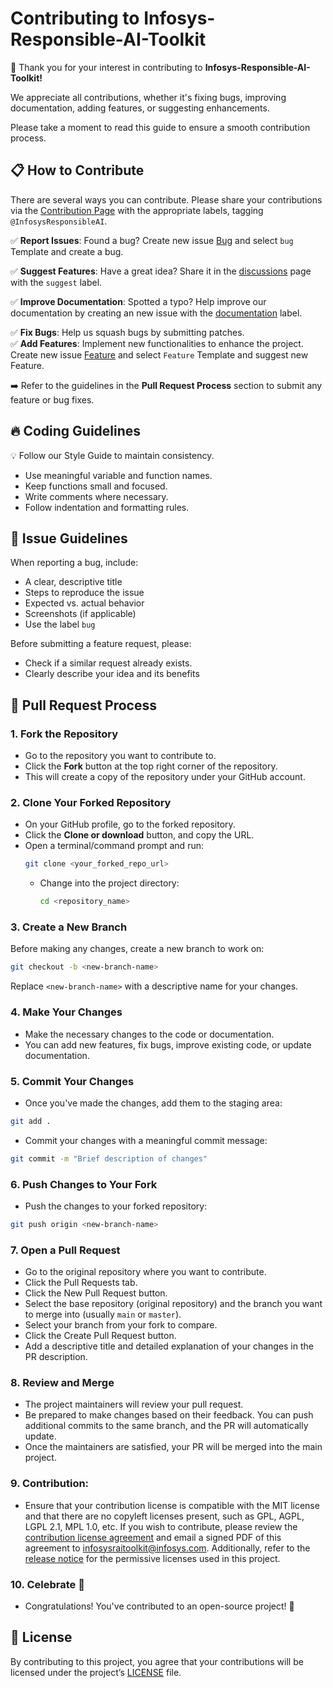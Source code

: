 # Contributing to Infosys-Responsible-AI-Toolkit

🎉 Thank you for your interest in contributing to **Infosys-Responsible-AI-Toolkit!**

We appreciate all contributions, whether it's fixing bugs, improving documentation, adding features, or suggesting enhancements.  

Please take a moment to read this guide to ensure a smooth contribution process.  


## 📋 How to Contribute  

There are several ways you can contribute. Please share your contributions via the [Contribution Page](https://github.com/Infosys/Infosys-Responsible-AI-Toolkit/issues) with the appropriate labels, tagging `@InfosysResponsibleAI`.

✅ **Report Issues**: Found a bug? Create new issue [Bug](https://github.com/Infosys/Infosys-Responsible-AI-Toolkit/issues) and select `bug` Template and create a bug.

✅ **Suggest Features**: Have a great idea? Share it in the [discussions](https://github.com/Infosys/Infosys-Responsible-AI-Toolkit/discussions) page with the `suggest` label. 

✅ **Improve Documentation**: Spotted a typo? Help improve our documentation by creating an new issue with the [documentation](https://github.com/Infosys/Infosys-Responsible-AI-Toolkit/issues) label.   

✅ **Fix Bugs**: Help us squash bugs by submitting patches.  
✅ **Add Features**: Implement new functionalities to enhance the project. Create new issue [Feature](https://github.com/Infosys/Infosys-Responsible-AI-Toolkit/issues) and select `Feature` Template and suggest new Feature.

➡️ Refer to the guidelines in the **Pull Request Process** section to submit any feature or bug fixes.  

## 🔥 Coding Guidelines
💡 Follow our Style Guide to maintain consistency.

- Use meaningful variable and function names.
- Keep functions small and focused.
- Write comments where necessary.
- Follow indentation and formatting rules.

## 📝 Issue Guidelines

 When reporting a bug, include:

- A clear, descriptive title
- Steps to reproduce the issue
- Expected vs. actual behavior
- Screenshots (if applicable)
- Use the label `bug`

 Before submitting a feature request, please:

- Check if a similar request already exists.
- Clearly describe your idea and its benefits

## 🔄 Pull Request Process
### 1. Fork the Repository
- Go to the repository you want to contribute to.
- Click the **Fork** button at the top right corner of the repository.
- This will create a copy of the repository under your GitHub account.

### 2. Clone Your Forked Repository
- On your GitHub profile, go to the forked repository.
- Click the **Clone or download** button, and copy the URL.
- Open a terminal/command prompt and run:
  ```bash
  git clone <your_forked_repo_url>
  ```
  - Change into the project directory:
    ```bash
    cd <repository_name>
    ```

### 3. Create a New Branch
Before making any changes, create a new branch to work on:

```bash
git checkout -b <new-branch-name>
```
Replace `<new-branch-name>` with a descriptive name for your changes.

### 4. Make Your Changes
- Make the necessary changes to the code or documentation.
- You can add new features, fix bugs, improve existing code, or update documentation.

### 5. Commit Your Changes
- Once you've made the changes, add them to the staging area:
```bash
git add .
```
- Commit your changes with a meaningful commit message:
```bash
git commit -m "Brief description of changes"
```

### 6. Push Changes to Your Fork
- Push the changes to your forked repository:
```bash
git push origin <new-branch-name>
```

### 7. Open a Pull Request
- Go to the original repository where you want to contribute.
- Click the Pull Requests tab.
- Click the New Pull Request button.
- Select the base repository (original repository) and the branch you want to merge into (usually `main` or `master`).
- Select your branch from your fork to compare.
- Click the Create Pull Request button.
- Add a descriptive title and detailed explanation of your changes in the PR description.

### 8. Review and Merge
- The project maintainers will review your pull request.
- Be prepared to make changes based on their feedback. You can push additional commits to the same branch, and the PR will automatically update.
- Once the maintainers are satisfied, your PR will be merged into the main project.

### 9. Contribution:
 - Ensure that your contribution license is compatible with the MIT license and that there are no copyleft licenses present, such as GPL, AGPL, LGPL 2.1, MPL 1.0, etc. 
   If you wish to contribute, please review the [contribution license agreement](https://github.com/Infosys/Infosys-Responsible-AI-Toolkit/blob/master/Contribution%20License%20Agreement.docx) and email a signed PDF of this agreement to infosysraitoolkit@infosys.com. Additionally, 
   refer to the [release notice](https://github.com/Infosys/Infosys-Responsible-AI-Toolkit/blob/master/Release%20Notice.docx) for the permissive licenses used in this project.
  
### 10. Celebrate 🎉
- Congratulations! You've contributed to an open-source project! 🎉

## 📜 License

By contributing to this project, you agree that your contributions will be licensed under the project’s [LICENSE](https://github.com/Infosys/Infosys-Responsible-AI-Toolkit/blob/Release-2.1.0/LICENSE.md) file.
